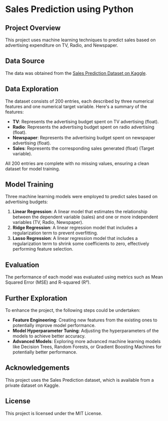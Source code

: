 # Sales Prediction using Python

## Project Overview

This project uses machine learning techniques to predict sales based on advertising expenditure on TV, Radio, and Newspaper.

## Data Source

The data was obtained from the [Sales Prediction Dataset on Kaggle](https://www.kaggle.com/datasets/kiki2k1/codsoft-sales-prediction).

## Data Exploration

The dataset consists of 200 entries, each described by three numerical features and one numerical target variable. Here's a summary of the features:

- **TV**: Represents the advertising budget spent on TV advertising (float).
- **Radio**: Represents the advertising budget spent on radio advertising (float).
- **Newspaper**: Represents the advertising budget spent on newspaper advertising (float).
- **Sales**: Represents the corresponding sales generated (float) (Target variable).

All 200 entries are complete with no missing values, ensuring a clean dataset for model training.

## Model Training

Three machine learning models were employed to predict sales based on advertising budgets:

1. **Linear Regression**: A linear model that estimates the relationship between the dependent variable (sales) and one or more independent variables (TV, Radio, Newspaper).
2. **Ridge Regression**: A linear regression model that includes a regularization term to prevent overfitting.
3. **Lasso Regression**: A linear regression model that includes a regularization term to shrink some coefficients to zero, effectively performing feature selection.

## Evaluation

The performance of each model was evaluated using metrics such as Mean Squared Error (MSE) and R-squared (R²).

## Further Exploration

To enhance the project, the following steps could be undertaken:

- **Feature Engineering**: Creating new features from the existing ones to potentially improve model performance.
- **Model Hyperparameter Tuning**: Adjusting the hyperparameters of the models to achieve better accuracy.
- **Advanced Models**: Exploring more advanced machine learning models like Decision Trees, Random Forests, or Gradient Boosting Machines for potentially better performance.

## Acknowledgements

This project uses the Sales Prediction dataset, which is available from a private dataset on Kaggle.

## License

This project is licensed under the MIT License.
